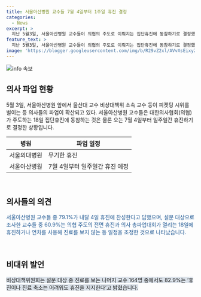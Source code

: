```yaml
---
title: 서울아산병원 교수들 7월 4일부터 1주일 휴진 결정
categories:
  - News
excerpt: >
  지난 5월3일, 서울아산병원 교수들이 의협의 주도로 이뤄지는 집단휴진에 동참하기로 결정했다. 관련된 설문조사 결과에 따르면 대다수의 교수들이 휴진에 찬성하며, 일주일 휴진 후 연장 조정이나 무기한 휴진을 지지하는 의견이 많았다. 이에 따라 서울아산병원의 일부 교수들이 진료 일정을 조정하거나 연차를 사용하여 휴진에 돌입하였으며, 진료를 보는 교수들도 휴진을 지지하는 의견을 나타내었다. 이에 앞서 서울의대 교수들도 무기한 휴진에 돌입한 바 있다.
feature_text: >
  지난 5월3일, 서울아산병원 교수들이 의협의 주도로 이뤄지는 집단휴진에 동참하기로 결정했다. 관련된 설문조사 결과에 따르면 대다수의 교수들이 휴진에 찬성하며, 일주일 휴진 후 연장 조정이나 무기한 휴진을 지지하는 의견이 많았다. 이에 따라 서울아산병원의 일부 교수들이 진료 일정을 조정하거나 연차를 사용하여 휴진에 돌입하였으며, 진료를 보는 교수들도 휴진을 지지하는 의견을 나타내었다. 이에 앞서 서울의대 교수들도 무기한 휴진에 돌입한 바 있다.
image: 'https://blogger.googleusercontent.com/img/b/R29vZ2xl/AVvXsEixyZcFfHzMRdzZMjFBmAUKJYCLCGyLL1o632UiGVXcaFdKo_bkvkuCioo0uUKlGfBVcT3P84aROyZIXSBEx3Aw5nCQ3pTgDom1WDC4m8eifvWiAmWEEVb4x6G_l8C0QH225ldMjyaFvpxGEBGNO37VmDTDMHGhJPq73UglMfDca1-0aw/s1600/blogspot.png'
---
```


<p><img src="https://blogger.googleusercontent.com/img/b/R29vZ2xl/AVvXsEixyZcFfHzMRdzZMjFBmAUKJYCLCGyLL1o632UiGVXcaFdKo_bkvkuCioo0uUKlGfBVcT3P84aROyZIXSBEx3Aw5nCQ3pTgDom1WDC4m8eifvWiAmWEEVb4x6G_l8C0QH225ldMjyaFvpxGEBGNO37VmDTDMHGhJPq73UglMfDca1-0aw/s1600/blogspot.png" alt="info 속보" /></p>

<h2 data-ke-size="size26">의사 파업 현황</h2>

<p>5월 3일, 서울아산병원 앞에서 울산대 교수 비상대책위 소속 교수 등이 피켓팅 시위를 벌이는 등 의사들의 파업이 확산되고 있다. 서울아산병원 교수들은 대한의사협회(의협)가 주도하는 18일 집단휴진에 동참하는 것은 물론 오는 7월 4일부터 일주일간 휴진하기로 결정한 상황입니다.</p>

<table>
<thead>
<tr>
<th>병원</th>
<th>파업 일정</th>
</tr>
</thead>
<tbody>
<tr>
<td>서울의대병원</td>
<td>무기한 휴진</td>
</tr>
<tr>
<td>서울아산병원</td>
<td>7월 4일부터 일주일간 휴진 예정</td>
</tr>
</tbody>
</table>

<p data-ke-size="size16">&nbsp;</p>

<h2 data-ke-size="size26">의사들의 의견</h2>

<p><span style="color: #1a5490;">서울아산병원 교수들 중 79.1%가 내달 4일 휴진에 찬성한다고 답했으며, 설문 대상으로 조사한 교수들 중 60.9%는 의협 주도의 전면 휴진과 의사 총파업대회가 열리는 18일에 휴진하거나 연차를 사용해 진료를 보지 않는 등 일정을 조정한 것으로 나타났습니다. </span></p>

<p data-ke-size="size16">&nbsp;</p>

<h2 data-ke-size="size26">비대위 발언</h2>

<p><span style="background-color: #21538527;">비상대책위원회는 설문 대상 중 진료를 보는 나머지 교수 164명 중에서도 82.9%는 ‘휴진이나 진료 축소는 어려워도 휴진을 지지한다’고 밝혔습니다.</span></p>

